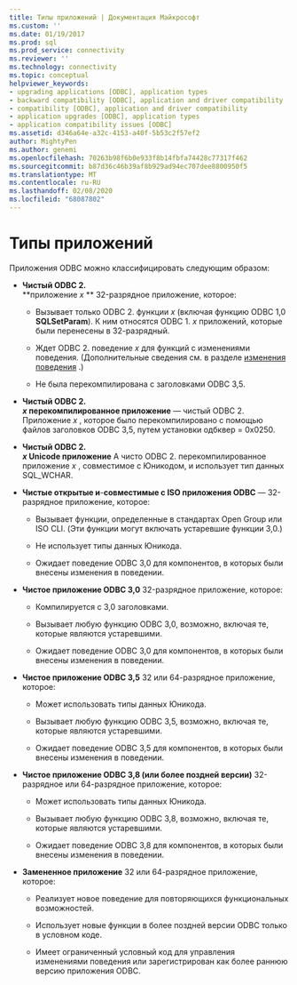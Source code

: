 ```yaml
---
title: Типы приложений | Документация Майкрософт
ms.custom: ''
ms.date: 01/19/2017
ms.prod: sql
ms.prod_service: connectivity
ms.reviewer: ''
ms.technology: connectivity
ms.topic: conceptual
helpviewer_keywords:
- upgrading applications [ODBC], application types
- backward compatibility [ODBC], application and driver compatibility
- compatibility [ODBC], application and driver compatibility
- application upgrades [ODBC], application types
- application compatibility issues [ODBC]
ms.assetid: d346a64e-a32c-4153-a40f-5b53c2f57ef2
author: MightyPen
ms.author: genemi
ms.openlocfilehash: 70263b98f6b0e933f8b14fbfa74428c77317f462
ms.sourcegitcommit: b87d36c46b39af8b929ad94ec707dee8800950f5
ms.translationtype: MT
ms.contentlocale: ru-RU
ms.lasthandoff: 02/08/2020
ms.locfileid: "68087802"
---
```

# <a name="types-of-applications"></a>Типы приложений
Приложения ODBC можно классифицировать следующим образом:  
  
-   **Чистый ODBC 2.**  
     **приложение _x_ ** 32-разрядное приложение, которое:  
  
    -   Вызывает только ODBC 2. функции *x* (включая функцию ODBC 1,0 **SQLSetParam**). К ним относятся ODBC 1. *x* приложений, которые были перенесены в 32-разрядный.  
  
    -   Ждет ODBC 2. поведение *x* для функций с изменениями поведения. (Дополнительные сведения см. в разделе [изменения поведения](../../../odbc/reference/develop-app/behavioral-changes.md) .)  
  
    -   Не была перекомпилирована с заголовками ODBC 3,5.  
  
-   **Чистый ODBC 2.**  
     **_x_ перекомпилированное приложение** — чистый ODBC 2. Приложение *x* , которое было перекомпилировано с помощью файлов заголовков ODBC 3,5, путем установки одбквер = 0x0250.  
  
-   **Чистый ODBC 2.**  
     **_x_ Unicode приложение** A чисто ODBC 2. перекомпилированное приложение *x* , совместимое с Юникодом, и использует тип данных SQL_WCHAR.  
  
-   **Чистые открытые и**-**совместимые с ISO приложения ODBC** — 32-разрядное приложение, которое:  
  
    -   Вызывает функции, определенные в стандартах Open Group или ISO CLI. (Эти функции могут включать устаревшие функции 3,0.)  
  
    -   Не использует типы данных Юникода.  
  
    -   Ожидает поведение ODBC 3,0 для компонентов, в которых были внесены изменения в поведении.  
  
-   **Чистое приложение ODBC 3,0** 32-разрядное приложение, которое:  
  
    -   Компилируется с 3,0 заголовками.  
  
    -   Вызывает любую функцию ODBC 3,0, возможно, включая те, которые являются устаревшими.  
  
    -   Ожидает поведение ODBC 3,0 для компонентов, в которых были внесены изменения в поведении.  
  
-   **Чистое приложение ODBC 3,5** 32 или 64-разрядное приложение, которое:  
  
    -   Может использовать типы данных Юникода.  
  
    -   Вызывает любую функцию ODBC 3,5, возможно, включая те, которые являются устаревшими.  
  
    -   Ожидает поведение ODBC 3,5 для компонентов, в которых были внесены изменения в поведении.  
  
-   **Чистое приложение ODBC 3,8 (или более поздней версии)** 32-разрядное или 64-разрядное приложение, которое:  
  
    -   Может использовать типы данных Юникода.  
  
    -   Вызывает любую функцию ODBC 3,8, возможно, включая те, которые являются устаревшими.  
  
    -   Ожидает поведение ODBC 3,8 для компонентов, в которых были внесены изменения в поведении.  
  
-   **Замененное приложение** 32 или 64-разрядное приложение, которое:  
  
    -   Реализует новое поведение для повторяющихся функциональных возможностей.  
  
    -   Использует новые функции в более поздней версии ODBC только в условном коде.  
  
    -   Имеет ограниченный условный код для управления изменениями поведения или зарегистрирован как более раннюю версию приложения ODBC.
